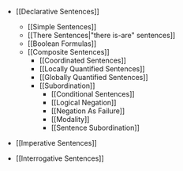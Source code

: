 * [[Declarative Sentences]]
	* [[Simple Sentences]]
	* [[There Sentences|"there is-are" sentences]]
	* [[Boolean Formulas]]
	* [[Composite Sentences]]
		- [[Coordinated Sentences]]
		- [[Locally Quantified Sentences]] 
		- [[Globally Quantified Sentences]]
		- [[Subordination]]
			- [[Conditional Sentences]]
			- [[Logical Negation]]
			- [[Negation As Failure]]
			- [[Modality]]
			- [[Sentence Subordination]]

* [[Imperative Sentences]]
* [[Interrogative Sentences]]

